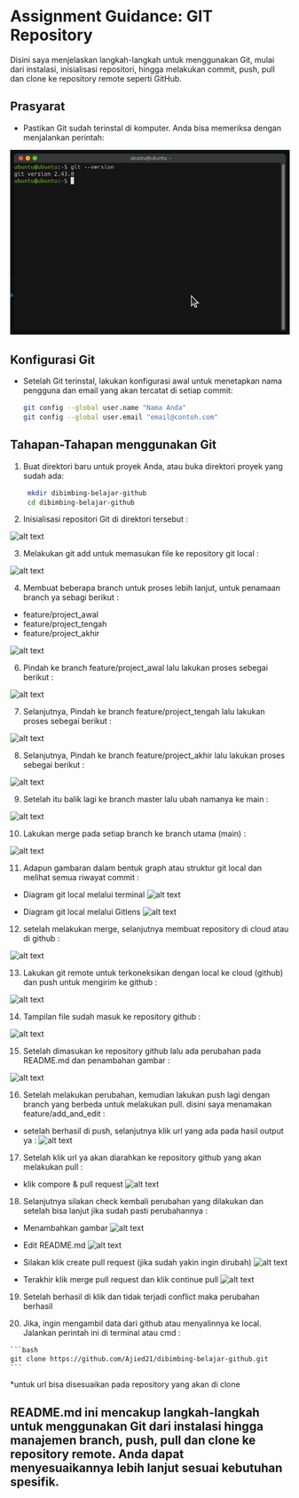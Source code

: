 # Assignment Guidance: GIT Repository

Disini saya menjelaskan langkah-langkah untuk menggunakan Git, mulai dari instalasi, inisialisasi repositori, hingga melakukan commit, push, pull dan clone ke repository remote seperti GitHub.

## Prasyarat

- Pastikan Git sudah terinstal di komputer. Anda bisa memeriksa dengan menjalankan perintah:

![alt text](Images/Check_GIT.png)

## Konfigurasi Git

- Setelah Git terinstal, lakukan konfigurasi awal untuk menetapkan nama pengguna dan email yang akan tercatat di setiap commit:
 
  ```bash
  git config --global user.name "Nama Anda"
  git config --global user.email "email@contoh.com"
  ```

## Tahapan-Tahapan menggunakan Git

1. Buat direktori baru untuk proyek Anda, atau buka direktori proyek yang sudah ada:

   ```bash
    mkdir dibimbing-belajar-github
    cd dibimbing-belajar-github
    ```

2. Inisialisasi repositori Git di direktori tersebut :

![alt text](Images/gambar_1.png)

3. Melakukan git add untuk memasukan file ke repository git local :

![alt text](Images/gambar_2.png)

4. Membuat beberapa branch untuk proses lebih lanjut, untuk penamaan branch ya sebagi berikut :

- feature/project_awal
- feature/project_tengah
- feature/project_akhir

![alt text](Images/gambar_3.png)

6.  Pindah ke branch feature/project_awal lalu lakukan proses sebegai berikut :

![alt text](Images/gambar_4.png)

7. Selanjutnya, Pindah ke branch feature/project_tengah lalu lakukan proses sebegai berikut :

![alt text](Images/gambar_5.png)

8. Selanjutnya, Pindah ke branch feature/project_akhir lalu lakukan proses sebegai berikut :

![alt text](Images/gambar_6.png)

9. Setelah itu balik lagi ke branch master lalu ubah namanya ke main :

![alt text](Images/gambar_7.png)

10. Lakukan merge pada setiap branch ke branch utama (main) :

![alt text](Images/gambar_8.png)

11. Adapun gambaran dalam bentuk graph atau struktur git local dan melihat semua riwayat commit :

- Diagram git local melalui terminal
![alt text](Images/gambar_9.png) 

- Diagram git local melalui Gitlens 
![alt text](Images/gambar_9.1.png)

12. setelah melakukan merge, selanjutnya membuat repository di cloud atau di github :

![alt text](Images/gambar_10.png)

13. Lakukan git remote untuk terkoneksikan dengan local ke cloud (github) dan push untuk mengirim ke github :

![alt text](Images/gambar_11.png)

 14. Tampilan file sudah masuk ke repository github :

![alt text](Images/gambar_12.png)

 15. Setelah dimasukan ke repository github lalu ada perubahan pada README.md dan penambahan gambar :

 ![alt text](Images/gambar_13.png)

16. Setelah melakukan perubahan, kemudian lakukan push lagi dengan branch yang berbeda untuk melakukan pull. disini saya menamakan feature/add_and_edit :

- setelah berhasil di push, selanjutnya klik url yang ada pada hasil output ya :
 ![alt text](Images/gambar_14.png)

 17. Setelah klik url ya akan diarahkan ke repository github yang akan melakukan pull :

- klik compore & pull request
 ![alt text](Images/gambar_15.png)

 18. Selanjutnya silakan check kembali perubahan yang dilakukan dan setelah bisa lanjut jika sudah pasti perubahannya :

- Menambahkan gambar
 ![alt text](Images/gambar_17.png)

- Edit README.md
 ![alt text](Images/gambar_18.png)

- Silakan klik create pull request (jika sudah yakin ingin dirubah)
 ![alt text](Images/gambar_16.png)

- Terakhir klik merge pull request dan klik continue pull
 ![alt text](Images/gambar_19.png)

 19. Setelah berhasil di klik dan tidak terjadi conflict maka perubahan berhasil

 20. Jika, ingin mengambil data dari github atau menyalinnya ke local. Jalankan perintah ini di terminal atau cmd :

    ```bash
    git clone https://github.com/Ajied21/dibimbing-belajar-github.git
    ```

   *untuk url bisa disesuaikan pada repository yang akan di clone

 ## README.md ini mencakup langkah-langkah untuk menggunakan Git dari instalasi hingga manajemen branch, push, pull dan clone ke repository remote. Anda dapat menyesuaikannya lebih lanjut sesuai kebutuhan spesifik.
 
